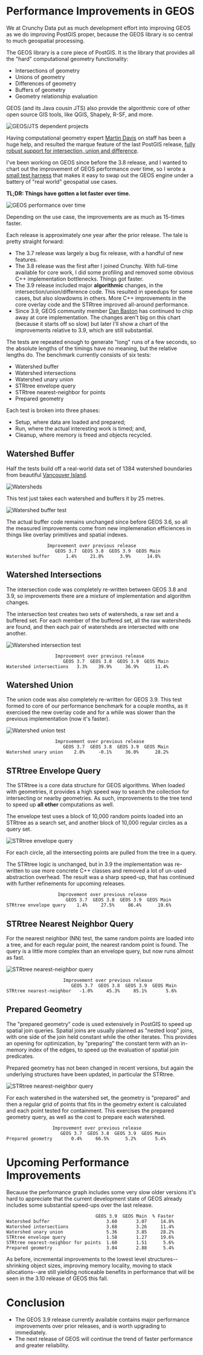 # Performance Improvements in GEOS

We at Crunchy Data put as much development effort into improving GEOS as we do improving PostGIS proper, because the GEOS library is so central to much geospatial processing. 

The GEOS library is a core piece of PostGIS. It is the library that provides all the "hard" computational geometry functionality:

* Intersections of geometry
* Unions of geometry
* Differences of geometry
* Buffers of geometry
* Geometry relationship evaluation

GEOS (and its Java cousin JTS) also provide the algorithmic core of other open source GIS tools, like QGIS, Shapely, R-SF, and more.

![GEOS/JTS dependent projects](img/geos-jts.png)

Having computational geometry expert [Martin Davis](http://blog.cleverelephant.ca/2019/02/dr-jts-crunchy.html) on staff has been a huge help, and resulted the marque feature of the last PostGIS release, [fully robust support for intersection, union and difference](https://blog.crunchydata.com/blog/waiting-for-postgis-3.1-geos-3.9).

I've been working on GEOS since before the 3.8 release, and I wanted to chart out the improvement of GEOS performance over time, so I wrote a [small test harness](https://github.com/pramsey/geos-performance/) that makes it easy to swap out the GEOS engine under a battery of "real world" geospatial use cases.

**TL;DR: Things have gotten a lot faster over time.**

![GEOS performance over time](img/geos-perf-chart.png)

Depending on the use case, the improvements are as much as 15-times faster.

Each release is approximately one year after the prior release. The tale is pretty straight forward:

* The 3.7 release was largely a bug fix release, with a handful of new features.
* The 3.8 release was the first after I joined Crunchy. With full-time available for core work, I did some profiling and removed some obvious C++ implementation bottlenecks. Things got faster.
* The 3.9 release included major **algorithmic** changes, in the intersection/union/difference code. This resulted in speedups for some cases, but also slowdowns in others. More C++ improvements in the core overlay code and the STRtree improved all-around performance.
* Since 3.9, GEOS community member [Dan Baston](https://github.com/dbaston) has continued to chip away at core implementation. The changes aren't big on this chart (because it starts off so slow) but later I'll show a chart of the improvements relative to 3.9, which are still substantial.

The tests are repeated enough to generate "long" runs of a few seconds, so the absolute lengths of the timings have no meaning, but the relative lengths do. The benchmark currently consists of six tests:

* Watershed buffer
* Watershed intersections
* Watershed unary union
* STRtree envelope query
* STRtree nearest-neighbor for points
* Prepared geometry

Each test is broken into three phases:

* Setup, where data are loaded and prepared;
* Run, where the actual interesting work is timed; and,
* Cleanup, where memory is freed and objects recycled.

## Watershed Buffer

Half the tests build off a real-world data set of 1384 watershed boundaries from beautiful [Vancouver Island](https://www.sfchronicle.com/travel/article/An-outside-guide-to-Vancouver-Island-13726647.php). 

![Watersheds](img/watershed-all.png)

This test just takes each watershed and buffers it by 25 metres.

![Watershed buffer test](img/watershed-buffer.png)

The actual buffer code remains unchanged since before GEOS 3.6, so all the measured improvements come from new implemenation efficiences in things like overlay primitives and spatial indexes.

```
               Improvement over previous release
                  GEOS 3.7  GEOS 3.8  GEOS 3.9  GEOS Main
Watershed buffer      1.4%     21.8%      3.9%      14.8%
```

## Watershed Intersections

The intersection code was completely re-written between GEOS 3.8 and 3.9, so improvements there are a mixture of implementation and algorithm changes.

The intersection test creates two sets of watersheds, a raw set and a buffered set. For each member of the buffered set, all the raw watersheds are found, and then each pair of watersheds are intersected with one another. 

![Watershed intersection test](img/watershed-intersection.png)

```
                  Improvement over previous release
                     GEOS 3.7  GEOS 3.8  GEOS 3.9  GEOS Main
Watershed intersections   3.3%    39.9%     36.9%      11.4%
```

## Watershed Union

The union code was also completely re-written for GEOS 3.9. This test formed to core of our performance benchmark for a couple months, as it exercised the new overlay code and for a while was slower than the previous implementation (now it's faster).

![Watershed union test](img/watershed-union.gif)

```
                  Improvement over previous release
                     GEOS 3.7  GEOS 3.8  GEOS 3.9  GEOS Main
Watershed unary union    2.0%     -0.1%     36.0%      28.2%
```

## STRtree Envelope Query

The STRtree is a core data structure for GEOS algorithms. When loaded with geometries, it provides a high speed way to search the collection for intersecting or nearby geometries. As such, improvements to the tree tend to speed up **all other** computations as well.

The envelope test uses a block of 10,000 random points loaded into an STRtree as a search set, and another block of 10,000 regular circles as a query set. 

![STRtree envelope query](img/tree-envelope.png)

For each circle, all the intersecting points are pulled from the tree in a query.

The STRtree logic is unchanged, but in 3.9 the implementation was re-written to use more concrete C++ classes and removed a lot of un-used abstraction overhead. The result was a sharp speed-up, that has continued with further refinements for upcoming releases.

```
                   Improvement over previous release
                      GEOS 3.7  GEOS 3.8  GEOS 3.9  GEOS Main
STRtree envelope query    1.4%     27.5%     86.4%      19.6%
```

## STRtree Nearest Neighbor Query

For the nearest neighbor (NN) test, the same random points are loaded into a tree, and for each regular point, the nearest random point is found. The query is a little more complex than an envelope query, but now runs almost as fast.

![STRtree nearest-neighbor query](img/tree-nn.png)

```
                     Improvement over previous release
                        GEOS 3.7  GEOS 3.8  GEOS 3.9  GEOS Main
STRtree nearest-neighbor   -1.0%     45.3%     85.1%       5.6%
```

## Prepared Geometry

The "prepared geometry" code is used extensively in PostGIS to speed up spatial join queries. Spatial joins are usually planned as "nested loop" joins, with one side of the join held constant while the other iterates. This provides an opening for optimization, by "preparing" the constant term with an in-memory index of the edges, to speed up the evaluation of spatial join predicates.

Prepared geometry has not been changed in recent versions, but again the underlying structures have been updated, in particular the STRtree. 

![STRtree nearest-neighbor query](img/prepared.png)

For each watershed in the watershed set, the geometry is "prepared" and then a regular grid of points that fits in the geometry extent is calculated and each point tested for containment. This exercises the prepared geometry query, as well as the cost to prepare each watershed.

```
                 Improvement over previous release
                    GEOS 3.7  GEOS 3.8  GEOS 3.9  GEOS Main
Prepared geometry       0.4%     66.5%      5.2%       5.4%
```

# Upcoming Performance Improvements

Because the performance graph includes some very slow older versions it's hard to appreciate that the current development state of GEOS already includes some substantial speed-ups over the last release.

```
                                 GEOS 3.9  GEOS Main  % Faster
Watershed buffer                     3.60       3.07     14.8%
Watershed intersections              3.68       3.26     11.4%
Watershed unary union                5.36       3.85     28.2%
STRtree envelope query               1.58       1.27     19.6%
STRtree nearest-neighbor for points  1.60       1.51      5.6%
Prepared geometry                    3.04       2.88      5.4%
```

As before, incremental improvements to the lowest level structures--shrinking object sizes, improving memory locality, moving to stack allocations--are still yielding noticeable benefits in performance that will be seen in the 3.10 release of GEOS this fall.

# Conclusion

* The GEOS 3.9 release currently available contains major performance improvements over prior releases, and is worth upgrading to immediately. 
* The next release of GEOS will continue the trend of faster performance and greater reliability.


